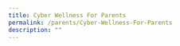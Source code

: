 ```yaml
---
title: Cyber Wellness For Parents
permalink: /parents/Cyber-Wellness-For-Parents
description: ""
---
```

